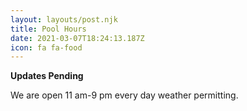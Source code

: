 ```yaml
---
layout: layouts/post.njk
title: Pool Hours
date: 2021-03-07T18:24:13.187Z
icon: fa fa-food
---
```

**Updates Pending**

We are open 11 am-9 pm every day weather permitting.